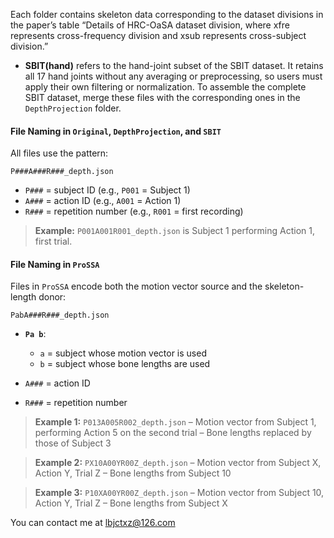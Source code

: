 Each folder contains skeleton data corresponding to the dataset divisions in the paper’s table “Details of HRC-OaSA dataset division, where xfre represents cross-frequency division and xsub represents cross-subject division.”

* **SBIT(hand)** refers to the hand-joint subset of the SBIT dataset. It retains all 17 hand joints without any averaging or preprocessing, so users must apply their own filtering or normalization. To assemble the complete SBIT dataset, merge these files with the corresponding ones in the `DepthProjection` folder.

#### File Naming in `Original`, `DepthProjection`, and `SBIT`

All files use the pattern:

```
P###A###R###_depth.json
```

* `P###` = subject ID (e.g., `P001` = Subject 1)
* `A###` = action ID (e.g., `A001` = Action 1)
* `R###` = repetition number (e.g., `R001` = first recording)

> **Example:** `P001A001R001_depth.json` is Subject 1 performing Action 1, first trial.

#### File Naming in `ProSSA`

Files in `ProSSA` encode both the motion vector source and the skeleton-length donor:

```
PabA###R###_depth.json
```

* **`Pa b`**:

  * `a` = subject whose motion vector is used
  * `b` = subject whose bone lengths are used
* `A###` = action ID
* `R###` = repetition number

> **Example 1:** `P013A005R002_depth.json`
> – Motion vector from Subject 1, performing Action 5 on the second trial
> – Bone lengths replaced by those of Subject 3

> **Example 2:** `PX10A00YR00Z_depth.json`
> – Motion vector from Subject X, Action Y, Trial Z
> – Bone lengths from Subject 10

> **Example 3:** `P10XA00YR00Z_depth.json`
> – Motion vector from Subject 10, Action Y, Trial Z
> – Bone lengths from Subject X

You can contact me at lbjctxz@126.com
